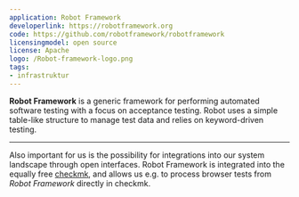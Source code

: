 ```yaml
---
application: Robot Framework
developerlink: https://robotframework.org
code: https://github.com/robotframework/robotframework
licensingmodel: open source
license: Apache
logo: /Robot-framework-logo.png
tags:
- infrastruktur
---
```

__Robot Framework__ is a generic framework for performing automated software testing with a focus on acceptance testing.
Robot uses a simple table-like structure to manage test data and relies on keyword-driven testing. 

---

Also important for us is the possibility for integrations into our system landscape through open interfaces.
Robot Framework is integrated into the equally free [checkmk](checkmk), and allows us e.g. to process browser tests from _Robot Framework_ directly in checkmk.


